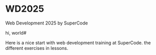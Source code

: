 # WD2025
Web Development 2025 by SuperCode


hi, world# 

Here is a nice start with web development training at SuperCode.
the different exercises in lessons.
